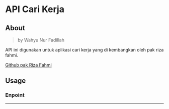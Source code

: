 # **API Cari Kerja**

## About

> by Wahyu Nur Fadillah

API ini digunakan untuk aplikasi cari kerja yang di kembangkan oleh pak riza fahmi.

[Github pak Riza Fahmi](https://github.com/rizafahmi/carikerja)

## Usage

### Enpoint

---
